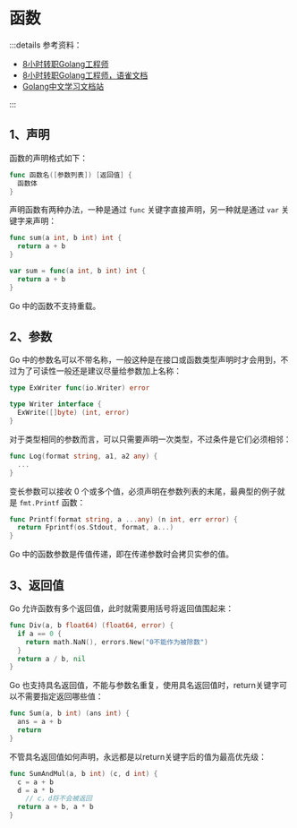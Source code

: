 # 函数

:::details 参考资料：

- [8小时转职Golang工程师](https://www.bilibili.com/video/BV1gf4y1r79E)
- [8小时转职Golang工程师，语雀文档](https://www.yuque.com/aceld/mo95lb)
- [Golang中文学习文档站](https://golang.halfiisland.com/)

:::

## 1、声明

函数的声明格式如下：

````go
func 函数名([参数列表]) [返回值] {
  函数体
}
````

声明函数有两种办法，一种是通过 `func` 关键字直接声明，另一种就是通过 `var` 关键字来声明：

````go
func sum(a int, b int) int {
  return a + b
}

var sum = func(a int, b int) int {
  return a + b
}
````

Go 中的函数不支持重载。

## 2、参数

Go 中的参数名可以不带名称，一般这种是在接口或函数类型声明时才会用到，不过为了可读性一般还是建议尽量给参数加上名称：

````go
type ExWriter func(io.Writer) error

type Writer interface {
  ExWrite([]byte) (int, error)
}
````

对于类型相同的参数而言，可以只需要声明一次类型，不过条件是它们必须相邻：

````go
func Log(format string, a1, a2 any) {
  ...
}
````

变长参数可以接收 0 个或多个值，必须声明在参数列表的末尾，最典型的例子就是 `fmt.Printf` 函数：

````go
func Printf(format string, a ...any) (n int, err error) {
  return Fprintf(os.Stdout, format, a...)
}
````

Go 中的函数参数是传值传递，即在传递参数时会拷贝实参的值。

## 3、返回值

Go 允许函数有多个返回值，此时就需要用括号将返回值围起来：

````go
func Div(a, b float64) (float64, error) {
  if a == 0 {
    return math.NaN(), errors.New("0不能作为被除数")
  }
  return a / b, nil
}
````

Go 也支持具名返回值，不能与参数名重复，使用具名返回值时，return关键字可以不需要指定返回哪些值：

````go
func Sum(a, b int) (ans int) {
  ans = a + b
  return
}
````

不管具名返回值如何声明，永远都是以return关键字后的值为最高优先级：

````go
func SumAndMul(a, b int) (c, d int) {
  c = a + b
  d = a * b
    // c，d将不会被返回
  return a + b, a * b
}
````